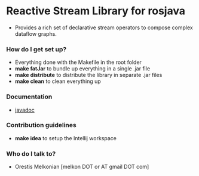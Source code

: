 # Reactive Stream Library for rosjava #

* Provides a rich set of declarative stream operators to compose complex dataflow graphs.

### How do I get set up? ###

* Everything done with the Makefile in the root folder
* **make fatJar** to bundle up everything in a single .jar file  
* **make distribute** to distribute the library in separate .jar files
* **make clean** to clean everything up

### Documentation ###

* [javadoc](http://reactive-ros.github.io/)

### Contribution guidelines ###

* **make idea** to setup the Intellij workspace

### Who do I talk to? ###

* Orestis Melkonian [melkon DOT or AT gmail DOT com]